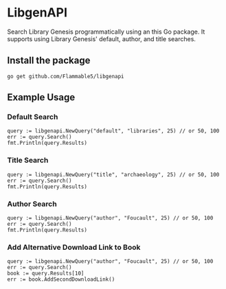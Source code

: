 # LibgenAPI

Search Library Genesis programmatically using an this Go package. It supports using Library Genesis' default, author, and title searches.

## Install the package

    go get github.com/Flammable5/libgenapi

## Example Usage

### Default Search
  
    query := libgenapi.NewQuery("default", "libraries", 25) // or 50, 100
    err := query.Search()
    fmt.Println(query.Results)

### Title Search

    query := libgenapi.NewQuery("title", "archaeology", 25) // or 50, 100
    err := query.Search()
    fmt.Println(query.Results)

### Author Search
  
    query := libgenapi.NewQuery("author", "Foucault", 25) // or 50, 100
    err := query.Search()
    fmt.Println(query.Results)

### Add Alternative Download Link to Book

    query := libgenapi.NewQuery("author", "Foucault", 25) // or 50, 100
    err := query.Search()
    book := query.Results[10]
    err := book.AddSecondDownloadLink()
